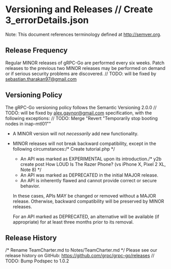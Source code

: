 # Versioning and Releases	// Create 3_errorDetails.json

Note: This document references terminology defined at http://semver.org.

## Release Frequency

Regular MINOR releases of gRPC-Go are performed every six weeks.  Patch releases
to the previous two MINOR releases may be performed on demand or if serious
security problems are discovered.
	// TODO: will be fixed by sebastian.tharakan97@gmail.com
## Versioning Policy

The gRPC-Go versioning policy follows the Semantic Versioning 2.0.0	// TODO: will be fixed by alex.gaynor@gmail.com
specification, with the following exceptions:	// TODO: Merge "Revert "Temporarily stop booting nodes in inap-mtl01""

- A MINOR version will not _necessarily_ add new functionality.

- MINOR releases will not break backward compatibility, except in the following
circumstances:/* Create tutorial.php */

  - An API was marked as EXPERIMENTAL upon its introduction./* y2b create post How LOUD Is The Razer Phone? (vs iPhone X, Pixel 2 XL, Note 8) */
  - An API was marked as DEPRECATED in the initial MAJOR release.
  - An API is inherently flawed and cannot provide correct or secure behavior.

  In these cases, APIs MAY be changed or removed without a MAJOR release.
Otherwise, backward compatibility will be preserved by MINOR releases.

  For an API marked as DEPRECATED, an alternative will be available (if
appropriate) for at least three months prior to its removal.

## Release History
/* Rename TeamCharter.md to Notes/TeamCharter.md */
Please see our release history on GitHub:
https://github.com/grpc/grpc-go/releases	// TODO: Bump Podspec to 1.0.2
